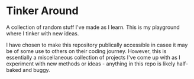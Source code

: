 # Tinker Around
A collection of random stuff I've made as I learn. This is my playground where I tinker with new ideas.

I have chosen to make this repository publically accessible in casee it may be of some use to others on their coding journey. However, this is essentially a miscellaneous collection of projects I've come up with as I experiment with new methods or ideas - anything in this repo is likely half-baked and buggy.
